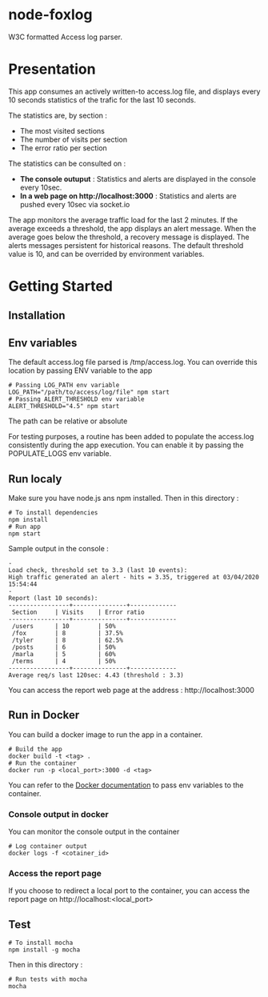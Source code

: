# node-foxlog

W3C formatted Access log parser.

# Presentation
This app consumes an actively written-to access.log file, and displays every 10 seconds statistics of the trafic for the last 10 seconds. 

The statistics are, by section :
-   The most visited sections
-   The number of visits per section
-   The error ratio per section

The statistics can be consulted on :
-   **The console outuput** : Statistics and alerts are displayed in the console every 10sec.
-   **In a web page on http://localhost:3000** : Statistics and alerts are pushed every 10sec via socket.io

The app monitors the average traffic load for the last 2 minutes. If the average exceeds a threshold, the app displays an alert message. When the average goes below the threshold, a recovery message is displayed.
The alerts messages persistent for historical reasons.
The default threshold value is 10, and can be overrided by environment variables.

# Getting Started
## Installation

## Env variables
The default access.log file parsed is /tmp/access.log.
You can override this location by passing ENV variable to the app

    # Passing LOG_PATH env variable
    LOG_PATH="/path/to/access/log/file" npm start
    # Passing ALERT_THRESHOLD env variable
    ALERT_THRESHOLD="4.5" npm start
The path can be relative or absolute

For testing purposes, a routine has been added to populate the access.log consistently during the app execution.
You can enable it by passing the POPULATE_LOGS env variable.

## Run localy
Make sure you have node.js ans npm installed. Then in this directory :

    # To install dependencies
    npm install
    # Run app
    npm start

Sample output in the console :
```
-
Load check, threshold set to 3.3 (last 10 events):
High traffic generated an alert - hits = 3.35, triggered at 03/04/2020 15:54:44
-
Report (last 10 seconds): 
-----------------+---------------+-------------
 Section  	 | Visits    | Error ratio
-----------------+---------------+-------------
 /users      | 10		 | 50%
 /fox    	 | 8		 | 37.5%
 /tyler  	 | 8		 | 62.5%
 /posts  	 | 6		 | 50%
 /marla  	 | 5		 | 60%
 /terms  	 | 4		 | 50%
-----------------+---------------+-------------
Average req/s last 120sec: 4.43 (threshold : 3.3)
```
You can access the report web page at the address : http://localhost:3000

## Run in Docker
You can build a docker image to run the app in a container.

    # Build the app
    docker build -t <tag> .
    # Run the container
    docker run -p <local_port>:3000 -d <tag>


You can refer to the [Docker documentation](https://docs.docker.com/engine/reference/commandline/run/#set-environment-variables--e---env---env-file "Docker documentation") to pass env variables to the container. 

### Console output in docker
You can monitor the console output in the container

    # Log container output
    docker logs -f <cotainer_id>

### Access the report page
If you choose to redirect a local port to the container, you can access the report page on http://localhost:<local_port>

## Test

    # To install mocha
    npm install -g mocha

Then in this directory :

    # Run tests with mocha
    mocha
